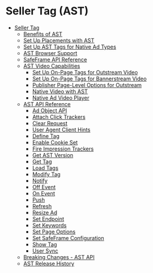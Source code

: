 # Seller Tag (AST)

<div>

- [Seller Tag](seller-tag.md)
  - [Benefits of AST](benefits-of-ast.md)
  - [Set Up Placements with
    AST](set-up-placements-with-ast.md)
  - [Set Up AST Tags for Native Ad
    Types](set-up-ast-tags-for-native-ad-types.md)
  - [AST Browser Support](ast-browser-support.md)
  - [SafeFrame API Reference](safeframe-api-reference.md)
  - [AST Video Capabilities](ast-video-capabilities.md)
    - [Set Up On-Page Tags for Outstream
      Video](set-up-on-page-tags-for-outstream-video.md)
    - [Set Up On-Page Tags for Bannerstream
      Video](set-up-on-page-tags-for-bannerstream-video.md)
    - [Publisher Page-Level Options for
      Outstream](publisher-page-level-options-for-outstream.md)
    - [Native Video with AST](native-video-with-ast.md)
    - [Native Ad Video Player](native-ad-video-player.md)
  - [AST API Reference](ast-api-reference.md)
    - [Ad Object API](ad-object-api.md)
    - [Attach Click Trackers](attach-click-trackers.md)
    - [Clear Request](clear-request.md)
    - [User Agent Client
      Hints](ast-client-hints-for-adserver.md)
    - [Define Tag](define-tag.md)
    - [Enable Cookie Set](enable-cookie-set.md)
    - [Fire Impression
      Trackers](fire-impression-trackers.md)
    - [Get AST Version](get-ast-version.md)
    - [Get Tag](get-tag.md)
    - [Load Tags](load-tags.md)
    - [Modify Tag](modify-tag.md)
    - [Notify](notify.md)
    - [Off Event](off-event.md)
    - [On Event](on-event.md)
    - [Push](push.md)
    - [Refresh](refresh.md)
    - [Resize Ad](resize-ad.md)
    - [Set Endpoint](set-endpoint.md)
    - [Set Keywords](set-keywords.md)
    - [Set Page Options](set-page-options.md)
    - [Set SafeFrame
      Configuration](set-safeframe-configuration.md)
    - [Show Tag](show-tag.md)
    - [User Sync](user-sync.md)
  - [Breaking Changes - AST
    API](breaking-changes-ast-api.md)
  - [AST Release History](ast-release-history.md)

</div>
